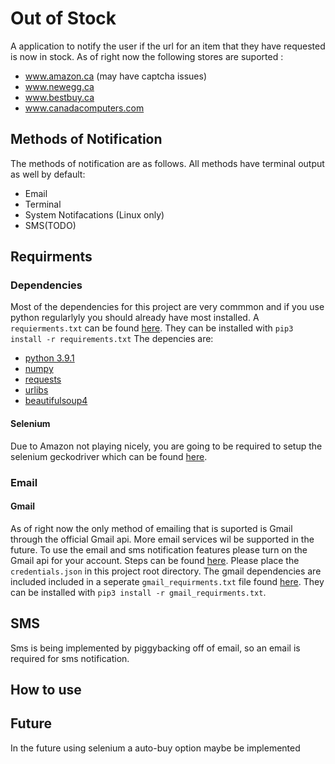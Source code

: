 # Out of Stock
A application to notify the user if the url for an item that they have requested is now in stock.
As of right now the following stores are suported :  
- www.amazon.ca (may have captcha issues)
- www.newegg.ca
- www.bestbuy.ca
- www.canadacomputers.com

## Methods of Notification
The methods of notification are as follows. All methods have terminal output as well by default:
- Email
- Terminal
- System Notifacations (Linux only)
- SMS(TODO)

## Requirments
### Dependencies
Most of the dependencies for this project are very commmon and if you use python regularlyly you should 
already have most installed. A ```requierments.txt``` can be found [here](https://raw.githubusercontent.com/coleman2246/Out-of-Stock-Reminder/master/Dependencies/requirements.txt). They can be installed with ```pip3 install -r requirements.txt``` The depencies are:
- [python 3.9.1](https://www.python.org/downloads/)
- [numpy](https://pypi.org/project/numpy/)
- [requests](https://pypi.org/project/requests/)
- [urlibs](https://pypi.org/project/urllib3/)
- [beautifulsoup4](https://pypi.org/project/beautifulsoup4/)
#### Selenium
Due to Amazon not playing nicely, you are going to be required to setup the
selenium geckodriver which can be found [here](https://github.com/mozilla/geckodriver/releases).


### Email
#### Gmail
As of right now the only method of emailing that is suported is Gmail through the official Gmail api. More email services wil be supported in the future. To use the email and sms notification features please turn on the Gmail api for your account. Steps can be found [here](https://developers.google.com/gmail/api/quickstart/python). Please place the ```credentials.json``` in this project root directory. The gmail dependencies are included included in a seperate ```gmail_requirments.txt``` file 
found [here](https://raw.githubusercontent.com/coleman2246/Out-of-Stock-Reminder/master/Dependencies/gmail_requirments.txt). They can be installed with ```pip3 install -r gmail_requirments.txt```.

## SMS
Sms is being implemented by piggybacking off of email, so an email is required for sms notification.


## How to use

## Future
In the future using selenium a auto-buy option maybe be implemented